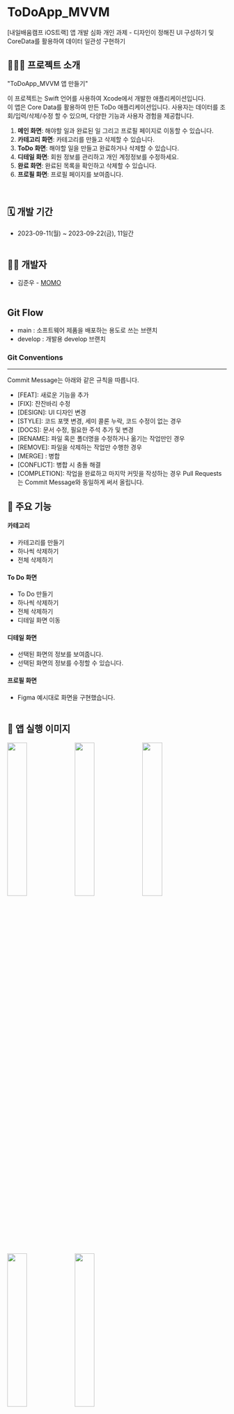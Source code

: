  # ToDoApp_MVVM
[내일배움캠프 iOS트랙] 앱 개발 심화 개인 과제 - 디자인이 정해진 UI 구성하기 및 CoreData를 활용하여 데이터 일관성 구현하기
<br>

## 🧑🏻‍💻 프로젝트 소개
"ToDoApp_MVVM 앱 만들기"<p> 
이 프로젝트는 Swift 언어를 사용하여 Xcode에서 개발한 애플리케이션입니다. <br>
이 앱은 Core Data를 활용하여 만든 ToDo 애플리케이션입니다. 사용자는 데이터를 조회/입력/삭제/수정 할 수 있으며, 다양한 기능과 사용자 경험을 제공합니다.
1. **메인 화면**: 해야할 일과 완료된 일 그리고 프로필 페이지로 이동할 수 있습니다.
2. **카테고리 화면**: 카테고리를 만들고 삭제할 수 있습니다.
3. **ToDo 화면**: 해야할 일을 만들고 완료하거나 삭제할 수 있습니다.
4. **디테일 화면**: 회원 정보를 관리하고 개인 계정정보를 수정하세요.
5. **완료 화면**: 완료된 목록을 확인하고 삭제할 수 있습니다.
6. **프로필 화면**: 프로필 페이지를 보여줍니다.
<br>

## 🗓️ 개발 기간
* 2023-09-11(월) ~ 2023-09-22(금), 11일간
<br><br>

## 💁🏻 개발자
- 김준우 - [MOMO](https://github.com/jakkujakku)
<br><br>

## Git Flow
- main : 소프트웨어 제품을 배포하는 용도로 쓰는 브랜치
- develop : 개발용 develop 브랜치

### Git Conventions
---
Commit Message는 아래와 같은 규칙을 따릅니다.

- [FEAT]: 새로운 기능을 추가
- [FIX]: 잔잔바리 수정
- [DESIGN]: UI 디자인 변경
- [STYLE]: 코드 포맷 변경, 세미 콜론 누락, 코드 수정이 없는 경우
- [DOCS]: 문서 수정, 필요한 주석 추가 및 변경
- [RENAME]: 파일 혹은 폴더명을 수정하거나 옮기는 작업만인 경우
- [REMOVE]: 파일을 삭제하는 작업만 수행한 경우
- [MERGE] : 병합
- [CONFLICT]: 병합 시 충돌 해결
- [COMPLETION]: 작업을 완료하고 마지막 커밋을 작성하는 경우
Pull Requests는 Commit Message와 동일하게 써서 올립니다.

## 📌 주요 기능
#### 카테고리 
- 카테고리를 만들기
- 하나씩 삭제하기
- 전체 삭제하기

#### To Do 화면
- To Do 만들기
- 하나씩 삭제하기
- 전체 삭제하기
- 디테일 화면 이동

#### 디테일 화면
- 선택된 화면의 정보를 보여줍니다.
- 선택된 화면의 정보를 수정할 수 있습니다.

#### 프로필 화면
- Figma 예시대로 화면을 구현했습니다.
<br><br>

## 🧐 앱 실행 이미지
<img src="Simulator Screenshot - iPhone 14 Pro - 2023-09-11 at 01.51.40.png" width="30%" height="30%">
<img src="Simulator Screenshot - iPhone 14 Pro - 2023-09-11 at 01.48.45.png" width="30%" height="30%">
<img src="Simulator Screenshot - iPhone 14 Pro - 2023-09-11 at 01.50.03.png" width="30%" height="30%">
<img src="Simulator Screenshot - iPhone 14 Pro - 2023-09-11 at 01.50.14.png" width="30%" height="30%">
<img src="Simulator Screenshot - iPhone 14 Pro - 2023-09-11 at 01.50.23.png" width="30%" height="30%">

<br><br>

## 앱 구조 - MVVM
### MODEL
- DataManager : CoreData context 보유
- MockupData : ProfileViewController와 ProfileCell의 이미지 목업 데이터 보유
- DataManager.xcdatamodeld : Core Data 

### VIEW
- MainViewController : 메인 페이지
- CategoryViewController : 카테고리 작성 페이지
- ToDoViewController : 해야할 일 작성 페이지
- DetailViewController : 해야할 일 세부사항 페이지
- CompletionViewController : 재사용할 UIBar 버튼
- ProfileViewController : 프로필 페이지

### ViewModel
- CategoryViewModel : 카테고리뷰에서 입력 받은 내용을 처리 & 데이터를 모델로 전달
- ToDoViewModel : ToDo뷰에서 입력 받은 내용을 처리 & 데이터를 모델로 전달
- CompletionViewModel : ToDo뷰에서 보낸 데이터를 CoreData 모델로 전달 & ToDo뷰와 Completion뷰에서 입력 받은 내용을 처리

## MVC 와 MVVM 비교
- MVC란? : 모델 - 뷰 - 컨트롤러로 이루어져 있는 패턴입니다. 유지보수와 구현이 쉬운 것이 장점이지만, 대규모 애플리케이션에서는 컨트롤러의 의존성 문제가 발생할 수 있는 단점이 있는 패턴입니다.

- MVVM란? : 모델 - 뷰 - 뷰모델로 이루어져 있는 패턴입니다. 뷰와 로직이 분리되어 유지보수가 쉬우며, 뷰와 뷰모델 사이를 자동 업데이트를 하기 때문에 MVC에 비해 코드를 조금 더 간결하게 만들 수 있습니다. 하지만 점점 더 많은 뷰 모델이 생긴다면, 관리 및 유지보수하기 까다롭다는 단점이 있습니다.

## UserDefaults와 CoreData의 차이점
- UserDefaults란? : 간단한 키-값 쌍을 사용하여 작은 양의 데이터를 영구 저장하는 데 사용됩니다.
간단한 설정 및 사용자 기본 설정 저장 같은 작은 데이터에 적합합니다.

- CoreData란? : CoreData를 사용하면 데이터를 데이터베이스에 저장하고 검색, 정렬 및 관리할 수 있으며, 복잡한 데이터 모델을 정의하고 관리하는 데 용이합니다.

- 둘의 차이점 : UserDefaults는 작은 양의 데이터를 저장하는 데 적합하며, 대규모 데이터 또는 구조화된 데이터를 저장하기에는 적합하지 않습니다. CoreData는 대규모 데이터와 복잡한 데이터 구조를 다루는 데 적합합니다.

## 기존의 MVC 코드와 MVVM으로 바꾼 코드 비교
- 기존의 MVC 코드 
- TodoWriteController : 데이터를 저장하는 코드
```swift
@IBAction func tappedSaveButton(_ sender: UIButton) {
        guard let text = textField.text else { return }
        let todoData = ToDoData(title: text, section: selectedSection)

        switch selectedSection {
        case Section.do.rawValue:
            DataManager.doData.insert(todoData, at: 0)
            DataManager.saveToDoUserDefaults()
        case Section.decide.rawValue:
            DataManager.decideData.insert(todoData, at: 0)
            DataManager.saveToDoUserDefaults()
        case Section.delegate.rawValue:
            DataManager.delegateData.insert(todoData, at: 0)
            DataManager.saveToDoUserDefaults()
        case Section.delete.rawValue:
            DataManager.deleteData.insert(todoData, at: 0)
            DataManager.saveToDoUserDefaults()
        default:
            return
        }
        navigationController?.popViewController(animated: true)
    }
```
- MVVM 패턴 코드 
- ToDoViewController 부분의 데이터 저장하는 코드
```swift
class ToDoViewModel {
    private var todoList = CurrentValueSubject<[Task], Never>([])
    private var selectedItem = CurrentValueSubject<Task?, Never>(nil)
    private var detailItem = CurrentValueSubject<Task?, Never>(nil)

    var todoPublisher: AnyPublisher<[Task], Never> {
        return todoList.eraseToAnyPublisher()
    }

    var selectedPublisher: AnyPublisher<Task?, Never> {
        return selectedItem.eraseToAnyPublisher()
    }

    var detailPublisher: AnyPublisher<Task?, Never> {
        return detailItem.eraseToAnyPublisher()
    }

    var item: Task?

    var todos: [Task] = [] {
        didSet {
            todos.sort(by: { $0.date! > $1.date! })
            todoList.send(todos)
        }
    }

    var selectedCategory: Category? {
        didSet {
            readItem()
        }
    }

    var totalCount: Int {
        return todos.count
    }

    var title: String {
        return item?.title ?? ""
    }

    var date: String {
        return DataManager.dateFormatter(date: item?.date ?? Date())
    }

    var modified: String {
        return DataManager.dateFormatter(date: item?.modifyDate ?? Date())
    }

    func didSelecteItem(at indexPath: Int) {
        print("### \(#function)")
        let item = todos[indexPath]
        selectedItem.send(item)
    }

    func createItem(id: UUID, title: String, date: Date, modifyDate: Date?, isCompleted: Bool) {
        let newTask = Task(context: DataManager.context)
        newTask.id = id
        newTask.title = title
        newTask.date = Date()
        newTask.isCompleted = false
        newTask.parentCategory = selectedCategory
        todos.append(newTask)

        do {
            try DataManager.context.save()
            readItem()
        } catch {
            print("### Insert Error: \(error)")
        }
    }

    func readItem(with request: NSFetchRequest<Task> = Task.fetchRequest(), predicate: NSPredicate? = nil) {
        let categoryPredicate = NSPredicate(format: "parentCategory.title MATCHES %@", selectedCategory?.title ?? "")

        if let addtionalPredicate = predicate {
            request.predicate = NSCompoundPredicate(andPredicateWithSubpredicates: [categoryPredicate, addtionalPredicate])
        } else {
            request.predicate = categoryPredicate
        }

        do {
            todos = try DataManager.context.fetch(request)
            todoList.send(todos)
        } catch {
            // error
            print("패치 에러 : \(error)")
        }
    }

    func updateItem(task: Task?, newTitle: String, modifyDate: Date) {
        task?.title = newTitle
        task?.modifyDate = modifyDate

        do {
            try DataManager.context.save()
            todoList.send(todos)
            selectedItem.send(item)
        } catch {
            print("### Update Error: \(error)")
        }
    }

    func deleteItem(at indexPath: Int) {
        let itemIndexPath = todos[indexPath]
        DataManager.context.delete(itemIndexPath)

        do {
            try DataManager.context.save()
            readItem()
            todoList.send(todos)
        } catch {
            print("### Delete Error: \(error)")
        }
    }

    func deleteItems() {
        for task in todos {
            DataManager.context.delete(task)
        }

        do {
            try DataManager.context.save()
            readItem()
            todoList.send(todos)
        } catch {
            print("### Delete Error: \(error)")
        }
    }
}

```
- MVC 패턴
1. 데이터 로직이 Controller 부분에 노출이 되어 있다.
2. 뷰와 컨트롤러에서 UI 관련 로직이 혼재되어 코드가 복잡해질 수 있습니다.
3. 데이터를 뷰에 수동으로 업데이트해야 합니다.

- MVVM 패턴
1. 비즈니스 로직은 오로지 ViewModel을 통해서 접근할 수 있으므로, 각 구성 요소를 더 독립적으로 유지할 수 있고 비즈니스 로직을 분리할 수 있습니다.
2. 데이터 바인딩을 통해 뷰와 뷰모델 간의 자동 업데이트가 가능합니다.

## ToDo App_MVVM FlowChart
<img src="https://velog.velcdn.com/images/jakkujakku98/post/c3db60f3-8ba5-40dc-8f24-e2aeadf54590/image.png">

## CategoryController 작동 순서
<img src="https://velog.velcdn.com/images/jakkujakku98/post/6462b5fe-212c-4580-a339-43719e738afd/image.png">

## ToDoViewController 작동 순서
<img src="https://velog.velcdn.com/images/jakkujakku98/post/e682e2f5-fbbf-4839-9d9f-619e77f74e64/image.png">

## CompletionViewController 작동 순서
<img src="https://velog.velcdn.com/images/jakkujakku98/post/6f7f0e18-2261-4ef9-aa17-fec21f9fd16d/image.png">